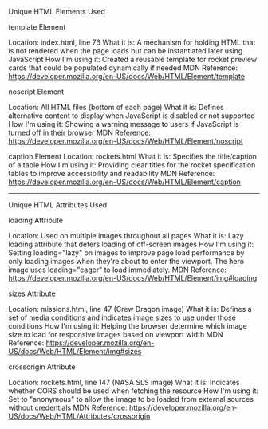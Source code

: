 Unique HTML Elements Used

template Element

Location: index.html, line 76
What it is: A mechanism for holding HTML that is not rendered when the page loads but can be instantiated later using JavaScript
How I'm using it: Created a reusable template for rocket preview cards that could be populated dynamically if needed
MDN Reference: https://developer.mozilla.org/en-US/docs/Web/HTML/Element/template

noscript Element

Location: All HTML files (bottom of each page)
What it is: Defines alternative content to display when JavaScript is disabled or not supported
How I'm using it: Showing a warning message to users if JavaScript is turned off in their browser
MDN Reference: https://developer.mozilla.org/en-US/docs/Web/HTML/Element/noscript

caption Element
Location: rockets.html
What it is: Specifies the title/caption of a table
How I'm using it: Providing clear titles for the rocket specification tables to improve accessibility and readability
MDN Reference: https://developer.mozilla.org/en-US/docs/Web/HTML/Element/caption

-----------------------------------------

Unique HTML Attributes Used 

loading Attribute

Location: Used on multiple images throughout all pages
What it is: Lazy loading attribute that defers loading of off-screen images
How I'm using it: Setting loading="lazy" on images to improve page load performance by only loading images when they're about to enter the viewport. The hero image uses loading="eager" to load immediately.
MDN Reference: https://developer.mozilla.org/en-US/docs/Web/HTML/Element/img#loading

sizes Attribute

Location: missions.html, line 47 (Crew Dragon image)
What it is: Defines a set of media conditions and indicates image sizes to use under those conditions
How I'm using it: Helping the browser determine which image size to load for responsive images based on viewport width
MDN Reference: https://developer.mozilla.org/en-US/docs/Web/HTML/Element/img#sizes

crossorigin Attribute

Location: rockets.html, line 147 (NASA SLS image)
What it is: Indicates whether CORS should be used when fetching the resource
How I'm using it: Set to "anonymous" to allow the image to be loaded from external sources without credentials
MDN Reference: https://developer.mozilla.org/en-US/docs/Web/HTML/Attributes/crossorigin
